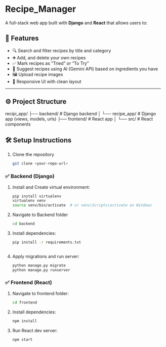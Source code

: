 # Recipe_Manager

A full-stack web app built with **Django** and **React** that allows users to:

## 🚀 Features

- 🔍 Search and filter recipes by title and category
- ➕ Add, and delete your own recipes
- ✅ Mark recipes as “Tried” or “To Try”
- 🧠 Suggest recipes using AI (Gemini API) based on ingredients you have
- 🖼️ Upload recipe images
- 📱 Responsive UI with clean layout

---

## ⚙️ Project Structure

recipi_app/
├── backend/ # Django backend
│ └── recipe_app/ # Django app (views, models, urls)
├── frontend/ # React app
│ └── src/ # React components

## 🛠️ Setup Instructions
1. Clone the repository
   ```bash
   git clone <your-repo-url>
   
### ✅ Backend (Django)
1. Install and Create virtual environment:
   ```bash
   pip install virtualenv
   virtualenv venv 
   source venv/bin/activate  # or venv\Scripts\activate on Windows
   
2. Navigate to Backend folder
   ```bash
   cd backend
   
3.  Install dependencies:
    ```bash
    pip install -r requirements.txt
        
4. Apply migrations and run server:
   ```bash
   python manage.py migrate
   python manage.py runserver

### ✅ Frontend (React)
1. Navigate to frontend folder:
   ```bash
   cd frontend
   
2. Install dependencies:
   ```bash
   npm install
   
3. Run React dev server:
   ```bash
   npm start
